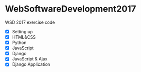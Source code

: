 # WebSoftwareDevelopment2017
WSD 2017 exercise code
- [x] Setting up
- [x] HTML&CSS
- [x] Python
- [x] JavaScript
- [x] Django 
- [x] JavaScript & Ajax
- [x] Django Application
